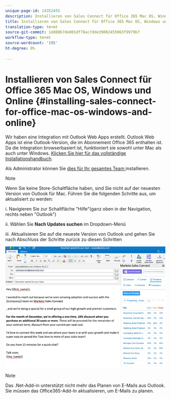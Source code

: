 ```yaml
---
unique-page-id: 14352455
description: Installieren von Sales Connect für Office 365 Mac OS, Windows und Online - Marketing Docs - Produktdokumentation
title: Installieren von Sales Connect für Office 365 Mac OS, Windows und Online
translation-type: tm+mt
source-git-commit: 1dd80b7de801df78ac7dde39002455063f9979b7
workflow-type: tm+mt
source-wordcount: '195'
ht-degree: 0%

---
```



# Installieren von Sales Connect für Office 365 Mac OS, Windows und Online {#installing-sales-connect-for-office-mac-os-windows-and-online}

Wir haben eine Integration mit Outlook Web Apps erstellt. Outlook Web Apps ist eine Outlook-Version, die im Abonnement Office 365 enthalten ist. Da die Integration browserbasiert ist, funktioniert sie sowohl unter Mac als auch unter Windows. [Klicken Sie hier für das vollständige Installationshandbuch](https://s3.amazonaws.com/tout-user-store/outlook-mac/assets/install_tout_add-in_outlook_mac.pdf).

Als Administrator können Sie [dies für Ihr gesamtes Team ](https://docs.microsoft.com/en-us/office365/admin/manage/manage-deployment-of-add-ins?view=o365-worldwide) installieren.

>[!NOTE]
>
>Wenn Sie keine Store-Schaltfläche haben, sind Sie nicht auf der neuesten Version von Outlook für Mac. Führen Sie die folgenden Schritte aus, um aktualisiert zu werden:
>
>i. Navigieren Sie zur Schaltfläche &quot;Hilfe&quot;(ganz oben in der Navigation, rechts neben &quot;Outlook&quot;)
>
>ii. Wählen Sie **Nach Updates suchen** im Dropdown-Menü
>
>iii. Aktualisieren Sie auf die neueste Version von Outlook und gehen Sie nach Abschluss der Schritte zurück zu diesen Schritten

![](assets/one.png)

>[!NOTE]
>
>Das .Net-Add-in unterstützt nicht mehr das Planen von E-Mails aus Outlook. Sie müssen das Office365-Add-In aktualisieren, um E-Mails zu planen.
